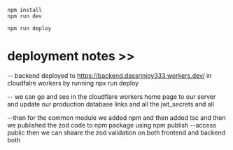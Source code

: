 ```
npm install
npm run dev
```

```
npm run deploy
```
# deployment notes >>

-- backend deployed to https://backend.dassrinjoy333.workers.dev/ in cloudfalre workers by running npx run deploy 

-- we can go and see in the cloudflare workers home page to our server and update our production database links and all the jwt_secrets and all

--then for the common module we added npm and then added tsc and then we published the zod code to npm package using npm publish --access public
then we can shaare the zod validation on both frontend and backend both 